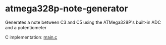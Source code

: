 # atmega328p-note-generator
Generates a note between C3 and C5 using the ATMega328P's built-in ADC and a potentiometer

C implementation: [main.c](../src/main.c)
